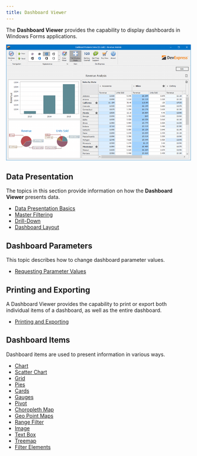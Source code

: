```yaml
---
title: Dashboard Viewer
---
```

The **Dashboard Viewer** provides the capability to display dashboards in Windows Forms applications.

![WinViewerOverview](../images/Img124551.png)

## Data Presentation
The topics in this section provide information on how the **Dashboard Viewer** presents data.
* [Data Presentation Basics ](../../dashboard-for-desktop/articles/dashboard-viewer/data-presentation/data-presentation-basics-.md)
* [Master Filtering](../../dashboard-for-desktop/articles/dashboard-viewer/data-presentation/master-filtering.md)
* [Drill-Down](../../dashboard-for-desktop/articles/dashboard-viewer/data-presentation/drill-down.md)
* [Dashboard Layout](../../dashboard-for-desktop/articles/dashboard-viewer/data-presentation/dashboard-layout.md)

## Dashboard Parameters
This topic describes how to change dashboard parameter values.
* [Requesting Parameter Values](../../dashboard-for-desktop/articles/dashboard-viewer/dashboard-parameters/requesting-parameter-values.md)

## Printing and Exporting
A Dashboard Viewer provides the capability to print or export both individual items of a dashboard, as well as the entire dashboard.
* [Printing and Exporting](../../dashboard-for-desktop/articles/dashboard-viewer/printing-and-exporting.md)

## Dashboard Items
Dashboard items are used to present information in various ways.
* [Chart](../../dashboard-for-desktop/articles/dashboard-viewer/dashboard-items/chart.md)
* [Scatter Chart](../../dashboard-for-desktop/articles/dashboard-viewer/dashboard-items/scatter-chart.md)
* [Grid](../../dashboard-for-desktop/articles/dashboard-viewer/dashboard-items/grid.md)
* [Pies](../../dashboard-for-desktop/articles/dashboard-viewer/dashboard-items/pies.md)
* [Cards](../../dashboard-for-desktop/articles/dashboard-viewer/dashboard-items/cards.md)
* [Gauges](../../dashboard-for-desktop/articles/dashboard-viewer/dashboard-items/gauges.md)
* [Pivot](../../dashboard-for-desktop/articles/dashboard-viewer/dashboard-items/pivot.md)
* [Choropleth Map](../../dashboard-for-desktop/articles/dashboard-viewer/dashboard-items/choropleth-map.md)
* [Geo Point Maps](../../dashboard-for-desktop/articles/dashboard-viewer/dashboard-items/geo-point-maps.md)
* [Range Filter](../../dashboard-for-desktop/articles/dashboard-viewer/dashboard-items/range-filter.md)
* [Image](../../dashboard-for-desktop/articles/dashboard-viewer/dashboard-items/image.md)
* [Text Box](../../dashboard-for-desktop/articles/dashboard-viewer/dashboard-items/text-box.md)
* [Treemap](../../dashboard-for-desktop/articles/dashboard-viewer/dashboard-items/treemap.md)
* [Filter Elements](../../dashboard-for-desktop/articles/dashboard-viewer/dashboard-items/filter-elements.md)